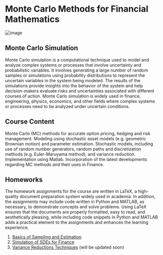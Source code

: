 # Monte Carlo Methods for Financial Mathematics
![image](https://cdn.wallstreetmojo.com/wp-content/uploads/2021/08/Monte-Carlo-Simulation-methods.jpg)

## Monte Carlo Simulation

Monte Carlo simulation is a computational technique used to model and analyze complex systems or processes that involve uncertainty and probabilistic variables. It involves generating a large number of random samples or simulations using probability distributions to represent the uncertain variables in the system being modeled. The results of the simulations provide insights into the behavior of the system and help decision-makers evaluate risks and uncertainties associated with different courses of action. Monte Carlo simulation is widely used in finance, engineering, physics, economics, and other fields where complex systems or processes need to be analyzed under uncertain conditions.

## Course Content

Monte Carlo (MC) methods for accurate option pricing, hedging and risk management. Modeling using stochastic asset models (e.g. geometric Brownian motion) and parameter estimation. Stochastic models, including use of random number generators, random paths and discretization methods (e.g. Euler-Maruyama method), and variance reduction. Implementation using Matlab. Incorporation of the latest developments regarding MC methods and their uses in Finance.

## Homeworks

The homework assignments for the course are written in LaTeX, a high-quality document preparation system widely used in academia. In addition, the assignments may include code written in Python and MATLAB, as necessary, to demonstrate concepts and solve problems. Using LaTeX ensures that the documents are properly formatted, easy to read, and aesthetically pleasing, while including code snippets in Python and MATLAB adds a practical element to the assignments and enhances the learning experience.

1. [Basics of Sampling and Estimation](https://github.com/sachinmargam/Monte-Carlo-Simulations-for-Financial-Mathematics/blob/main/FIM_548_Homework1.pdf)
2. [Simulation of SDEs for Finance](https://github.com/sachinmargam/Monte-Carlo-Simulations-for-Financial-Mathematics/blob/main/FIM_548_Homework2.pdf)
3. [Variance Reductions Techniques]() (will be updated soon)
